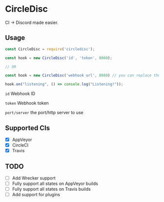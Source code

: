 # CircleDisc

CI -> Discord made easier.

## Usage

```js
const CircleDisc = require('circledisc');

const hook = new CircleDisc('id', 'token', 8080);

// OR

const hook = new CircleDisc('webhook url', 8080) // you can replace the port with a HTTP server here too

hook.on("listening", () => console.log("Listening!"));

```

``id`` Webhook ID

``token`` Webhook token

``port/server`` the port/http server to use

## Supported CIs

- [x] AppVeyor
- [x] CircleCI
- [x] Travis

## TODO

- [ ] Add Wrecker support
- [ ] Fully support all states on AppVeyor builds
- [ ] Fully support all states on Travis builds
- [ ] Add support for plugins